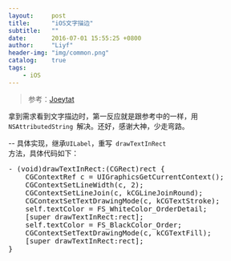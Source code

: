 ```yaml
---
layout:     post
title:      "iOS文字描边"
subtitle:   ""
date:       2016-07-01 15:55:25 +0800
author:     "Liyf"
header-img: "img/common.png"
catalog:    true
tags: 
    - iOS
---
```

> 参考：[Joeytat](http://www.joeytat.com/post/ios/11.-ios-zhong-ru-he-gei-wen-zi-tian-jia-miao-bian) <br>

拿到需求看到文字描边时，第一反应就是跟参考中的一样，用<code> NSAttributedString </code>解决。还好，感谢大神，少走弯路。

--
具体实现，继承<code>UILabel</code>，重写<code> drawTextInRect </code>方法，具体代码如下：
<pre>
- (void)drawTextInRect:(CGRect)rect {
    CGContextRef c = UIGraphicsGetCurrentContext();
    CGContextSetLineWidth(c, 2);
    CGContextSetLineJoin(c, kCGLineJoinRound);
    CGContextSetTextDrawingMode(c, kCGTextStroke);
    self.textColor = FS_WhiteColor_OrderDetail;
    [super drawTextInRect:rect];
    self.textColor = FS_BlackColor_Order;
    CGContextSetTextDrawingMode(c, kCGTextFill);
    [super drawTextInRect:rect];
}
</pre>